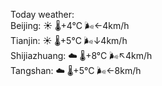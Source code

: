 Today weather:  
Beijing: ☀️   🌡️+4°C 🌬️←4km/h  
Tianjin: ☀️   🌡️+5°C 🌬️↓4km/h  
Shijiazhuang: ☁️   🌡️+8°C 🌬️↖4km/h  
Tangshan: ☁️   🌡️+5°C 🌬️←8km/h  
